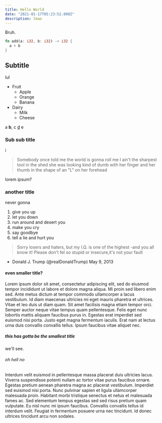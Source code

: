 ```yaml
---
title: Hello World
date: "2021-01-17T05:23:52.000Z"
description: lmao
---
```


Bruh.
```rust
fn add(a: i32, b: i32) -> i32 {
  a + b
}
```

## Subtitle

lul
* Fruit
  * Apple
  * Orange
  * Banana
* Dairy
  * Milk
  * Cheese

a **b**, c [d](https://google.com) e

### Sub sub title

i

> Somebody once told me the world is gonna roll me
> I ain't the sharpest tool in the shed
> she was looking kind of dumb with her finger and her thumb
> in the shape of an "L" on her forehead

lorem ipsum?

### another title

never gonna

1.  give you up
2.  let you down
3.  run around and desert you
4.  make you cry
5.  say goodbye
6.  tell a lie and hurt you

> Sorry losers and haters, but my I.Q. is one of the highest -and you all know it! Please don't fel so stupid or insecure,it's not your fault

- Donald J. Trump (@realDonaldTrump) May 9, 2013

#### even smaller title?

Lorem ipsum dolor sit amet, consectetur adipiscing elit, sed do eiusmod tempor incididunt ut labore et dolore magna aliqua. Mi proin sed libero enim sed. Ante metus dictum at tempor commodo ullamcorper a lacus vestibulum. Id diam maecenas ultricies mi eget mauris pharetra et ultrices. Vitae et leo duis ut diam quam. Sit amet facilisis magna etiam tempor orci. Semper auctor neque vitae tempus quam pellentesque. Felis eget nunc lobortis mattis aliquam faucibus purus in. Egestas erat imperdiet sed euismod nisi porta. Justo eget magna fermentum iaculis. Erat nam at lectus urna duis convallis convallis tellus. Ipsum faucibus vitae aliquet nec.

##### this has gotta be the smallest title

we'll see.

###### oh hell no

Interdum velit euismod in pellentesque massa placerat duis ultricies lacus. Viverra suspendisse potenti nullam ac tortor vitae purus faucibus ornare. Egestas pretium aenean pharetra magna ac placerat vestibulum. Imperdiet sed euismod nisi porta. Nunc pulvinar sapien et ligula ullamcorper malesuada proin. Habitant morbi tristique senectus et netus et malesuada fames ac. Sed elementum tempus egestas sed sed risus pretium quam vulputate. Eu nisl nunc mi ipsum faucibus. Convallis convallis tellus id interdum velit. Feugiat in fermentum posuere urna nec tincidunt. Id donec ultrices tincidunt arcu non sodales.